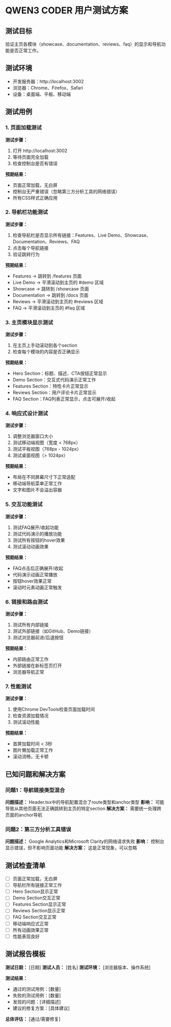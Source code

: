 # QWEN3 CODER 用户测试方案

## 测试目标
验证主页各模块（showcase、documentation、reviews、faq）的显示和导航功能是否正常工作。

## 测试环境
- 开发服务器：http://localhost:3002
- 浏览器：Chrome、Firefox、Safari
- 设备：桌面端、平板、移动端

## 测试用例

### 1. 页面加载测试
**测试步骤：**
1. 打开 http://localhost:3002
2. 等待页面完全加载
3. 检查控制台是否有错误

**预期结果：**
- 页面正常加载，无白屏
- 控制台无严重错误（忽略第三方分析工具的网络错误）
- 所有CSS样式正确应用

### 2. 导航栏功能测试
**测试步骤：**
1. 检查导航栏是否显示所有链接：Features、Live Demo、Showcase、Documentation、Reviews、FAQ
2. 点击每个导航链接
3. 验证跳转行为

**预期结果：**
- Features → 跳转到 /features 页面
- Live Demo → 平滑滚动到主页的 #demo 区域
- Showcase → 跳转到 /showcase 页面
- Documentation → 跳转到 /docs 页面
- Reviews → 平滑滚动到主页的 #reviews 区域
- FAQ → 平滑滚动到主页的 #faq 区域

### 3. 主页模块显示测试
**测试步骤：**
1. 在主页上手动滚动到各个section
2. 检查每个模块的内容是否正确显示

**预期结果：**
- Hero Section：标题、描述、CTA按钮正常显示
- Demo Section：交互式代码演示正常工作
- Features Section：特性卡片正常显示
- Reviews Section：用户评论卡片正常显示
- FAQ Section：FAQ列表正常显示，点击可展开/收起

### 4. 响应式设计测试
**测试步骤：**
1. 调整浏览器窗口大小
2. 测试移动端视图（宽度 < 768px）
3. 测试平板视图（768px - 1024px）
4. 测试桌面视图（> 1024px）

**预期结果：**
- 布局在不同屏幕尺寸下正常适配
- 移动端导航菜单正常工作
- 文字和图片不会溢出容器

### 5. 交互功能测试
**测试步骤：**
1. 测试FAQ展开/收起功能
2. 测试代码演示的播放功能
3. 测试所有按钮的hover效果
4. 测试滚动动画效果

**预期结果：**
- FAQ点击后正确展开/收起
- 代码演示动画正常播放
- 按钮hover效果正常
- 滚动时元素动画正常触发

### 6. 链接和路由测试
**测试步骤：**
1. 测试所有内部链接
2. 测试外部链接（如GitHub、Demo链接）
3. 测试浏览器前进/后退按钮

**预期结果：**
- 内部路由正常工作
- 外部链接在新标签页打开
- 浏览器导航正常

### 7. 性能测试
**测试步骤：**
1. 使用Chrome DevTools检查页面加载时间
2. 检查资源加载情况
3. 测试滚动性能

**预期结果：**
- 首屏加载时间 < 3秒
- 图片懒加载正常工作
- 滚动流畅，无卡顿

## 已知问题和解决方案

### 问题1：导航链接类型混合
**问题描述：** Header.tsx中的导航配置混合了route类型和anchor类型
**影响：** 可能导致从其他页面无法正确跳转到主页的特定section
**解决方案：** 需要统一处理跨页面的anchor导航

### 问题2：第三方分析工具错误
**问题描述：** Google Analytics和Microsoft Clarity的网络请求失败
**影响：** 控制台显示错误，但不影响页面功能
**解决方案：** 这是正常现象，可以忽略

## 测试检查清单

- [ ] 页面正常加载，无白屏
- [ ] 导航栏所有链接正常工作
- [ ] Hero Section显示正常
- [ ] Demo Section交互正常
- [ ] Features Section显示正常
- [ ] Reviews Section显示正常
- [ ] FAQ Section交互正常
- [ ] 移动端响应式正常
- [ ] 所有动画效果正常
- [ ] 性能表现良好

## 测试报告模板

**测试日期：** [日期]
**测试人员：** [姓名]
**测试环境：** [浏览器版本、操作系统]

**测试结果：**
- 通过的测试用例：[数量]
- 失败的测试用例：[数量]
- 发现的问题：[详细描述]
- 建议的修复方案：[具体建议]

**总体评估：** [通过/需要修复]